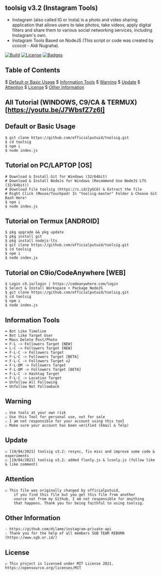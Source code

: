 ## toolsig v3.2 (Instagram Tools)
* Instagram (also called IG or Insta) is a photo and video sharing application that allows users to take photos, take videos, apply digital filters and share them to various social networking services, including Instagram's own.
* Instagram Tools Based on NodeJS (This script or code was created by ccocot - Aldi Nugraha).

[![Build](https://img.shields.io/badge/Codename_-_officialputuid-brightgreen.svg)]()
[![License](http://img.shields.io/:license-MIT-brightgreen.svg?style=flat)](LICENSE)
[![Badges](https://img.shields.io/badge/badges-%F0%9F%91%8D-brightgreen.svg)](https://shields.io/)

## Table of Contents
$ [Default or Basic Usage](#Default-or-Basic-Usage)
$ [Information Tools](#Information-Tools)
$ [Warning](#Warning)
$ [Update](#Update)
$ [Attention](#Attention)
$ [License](#License)
$ [Other Information](#Other-Information)

## All Tutorial (WINDOWS, C9/CA & TERMUX) [https://youtu.be/J7WbsfZ7z6I]

## Default or Basic Usage
	$ git clone https://github.com/officialputuid/toolsig.git
	$ cd toolsig
	$ npm i
	$ node index.js
	
## Tutorial on PC/LAPTOP [OS]
	# Download & Install Git for Windows (32/64bit)
	# Download & Install NodeJs for Windows (Recommend Use NodeJS LTS (32/64bit))
	# Download File toolsig (https://s.id/2yGC6) & Extract the file
	# Right Click (Mouse/Touchpad) In "toolsig-master" Folder & Choose Git Bash Here!
	$ npm i
	$ node index.js

## Tutorial on Termux [ANDROID]
	$ pkg upgrade && pkg update
	$ pkg install git
	$ pkg install nodejs-lts
	$ git clone https://github.com/officialputuid/toolsig.git
	$ cd toolsig
	$ npm i
	$ node index.js

## Tutorial on C9io/CodeAnywhere [WEB]
	$ Login c9.io/login | https://codeanywhere.com/login
	$ Select & Install Workspace + Package NodeJS
	$ git clone https://github.com/officialputuid/toolsig.git
	$ cd toolsig
	$ npm i
	$ node index.js

## Information Tools
	➥ Bot Like Timeline
	➥ Bot Like Target User
	➥ Mass Delete Post/Photo
	➥ F-L -> Followers Target [NEW]
	➥ L-C -> Followers Target [NEW]
	➥ F-L-C -> Followers Target
	➥ F-L-C -> Followers Target [BETA]
	➥ F-L-C -> Followers Target v2
	➥ F-L-DM -> Followers Target
	➥ F-L-DM -> Followers Target [BETA]
	➥ F-L-C -> Hashtag Target
	➥ F-L-C -> Location Target
	➥ Unfollow All Following
	➥ Unfollow Not Followback

## Warning
	⚠ Use tools at your own risk
	⚠ Use this Tool for personal use, not for sale
	⚠ I am not responsible for your account using this tool
	⚠ Make sure your account has been verified (Email & Telp)

## Update
	☑ [19/04/2021] toolsig v3.2: resync, fix misc and improve some code & experiments
	☑ [19/04/2021] toolsig v3.2: added flonly.js & lconly.js (follow like & like comment)

## Attention
	☑ This file was originally changed by officialputuid,
		if you find this file but you get this file from another
		source not from my Github, I am not responsible for anything
		that happens. Thank you for being faithful to using toolsig.

## Other Information
	☆ https://github.com/dilame/instagram-private-api
	☆ Thank you for the help of all members SGB TEAM REBORN (https://www.sgb.or.id/)

## License
	☑ This project is licensed under MIT License 2021. https://opensource.org/licenses/MIT
